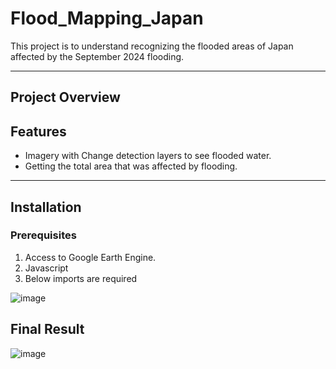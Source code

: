 # Flood_Mapping_Japan

This project is to understand recognizing the flooded areas of Japan affected by the September 2024 flooding. 

---

## Project Overview

## Features

- Imagery with Change detection layers to see flooded water.
- Getting the total area that was affected by flooding. 

---

## Installation

### Prerequisites

1. Access to Google Earth Engine.
2. Javascript
3. Below imports are required
   
![image](https://github.com/user-attachments/assets/21f40623-db62-4d34-b50d-1612aa2ee8ce)

## Final Result
![image](https://github.com/user-attachments/assets/6f888f8e-e49d-4b78-98cd-6c76efe2e7e8)
